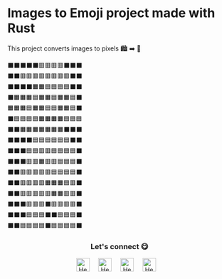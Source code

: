 # Images to Emoji project made with Rust

This project converts images to pixels 🏙 ➡️ 💚

⬛⬛⬛⬛⬛🟥🟥🟥🟥⬛⬛⬛<br>
⬛⬛🟥🟥🟥🟥🟥🟥🟥🟥⬛⬛<br>
⬛⬛⬛⬛🟧🟧🟦🟦🟦🟦⬛⬛<br>
⬛🟧🟧🟧🟦🟧🟧🟦🟧🟧🟦⬛<br>
🟧🟧🟧🟦🟧🟧🟦🟦🟧🟧🟦⬛<br>
⬛🟦🟦🟦🟦🟧🟧🟧🟧🟦🟦🟦<br>
⬛⬛🟧🟧🟧🟧🟧🟧🟧⬛⬛⬛<br>
⬛⬛⬛⬛🟦🟦🟦🟦🟦🟦⬛⬛<br>
⬛⬛⬛🟦🟦🟥🟥🟦🟦🟦🟦⬛<br>
⬛⬛⬛🟥🟥🟧🟥🟥🟦🟦🟦⬛<br>
⬛⬛🟥🟥🟥🟥🟥🟦🟦🟦🟦⬛<br>
⬛⬛🟥🟥🟥🟥🟧🟧🟧🟦🟥⬛<br>
⬛⬛🟥🟥🟥🟥🟥🟧🟧🟥🟥⬛<br>
⬛⬛⬛🟥🟥🟥⬛🟥🟥🟥🟥⬛<br>
⬛⬛⬛🟦🟦🟦⬛⬛🟦🟦🟦⬛<br>
⬛⬛🟦🟦🟦🟦⬛🟦🟦🟦🟦⬛<br>


<div align="center">
<h3 align="center">Let's connect 😋</h3>
</div>
<p align="center">
<a href="https://www.linkedin.com/in/hector-pulido-17547369/" target="blank">
<img align="center" width="30px" alt="Hector's LinkedIn" src="https://www.vectorlogo.zone/logos/linkedin/linkedin-icon.svg"/></a> &nbsp; &nbsp;
<a href="https://twitter.com/Hector_Pulido_" target="blank">
<img align="center" width="30px" alt="Hector's Twitter" src="https://www.vectorlogo.zone/logos/twitter/twitter-official.svg"/></a> &nbsp; &nbsp;
<a href="https://www.twitch.tv/hector_pulido_" target="blank">
<img align="center" width="30px" alt="Hector's Twitch" src="https://www.vectorlogo.zone/logos/twitch/twitch-icon.svg"/></a> &nbsp; &nbsp;
<a href="https://www.youtube.com/channel/UCS_iMeH0P0nsIDPvBaJckOw" target="blank">
<img align="center" width="30px" alt="Hector's Youtube" src="https://www.vectorlogo.zone/logos/youtube/youtube-icon.svg"/></a> &nbsp; &nbsp;
